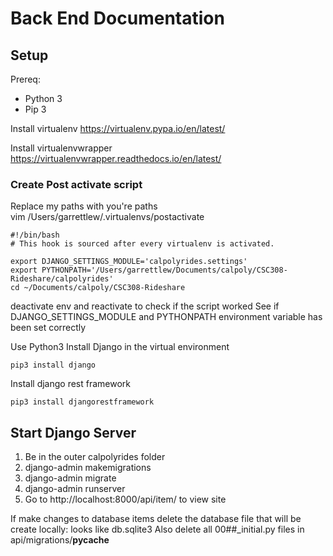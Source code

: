 # Back End Documentation

## Setup

Prereq:
* Python 3
* Pip 3

Install virtualenv
https://virtualenv.pypa.io/en/latest/

Install virtualenvwrapper
https://virtualenvwrapper.readthedocs.io/en/latest/

### Create Post activate script

Replace my paths with you're paths<br/>
vim /Users/garrettlew/.virtualenvs/postactivate
```
#!/bin/bash
# This hook is sourced after every virtualenv is activated.

export DJANGO_SETTINGS_MODULE='calpolyrides.settings'
export PYTHONPATH='/Users/garrettlew/Documents/calpoly/CSC308-Rideshare/calpolyrides'
cd ~/Documents/calpoly/CSC308-Rideshare
```
deactivate env and reactivate to check if the script worked
See if DJANGO_SETTINGS_MODULE and PYTHONPATH environment variable has been set correctly

Use Python3
Install Django in the virtual environment
```
pip3 install django
```

Install django rest framework
```
pip3 install djangorestframework
```

## Start Django Server

1. Be in the outer calpolyrides folder
2. django-admin makemigrations
3. django-admin migrate
4. django-admin runserver
5. Go to http://localhost:8000/api/item/ to view site

If make changes to database items delete the database file that will be create locally: looks like db.sqlite3
Also delete all 00##_initial.py files in api/migrations/__pycache__



